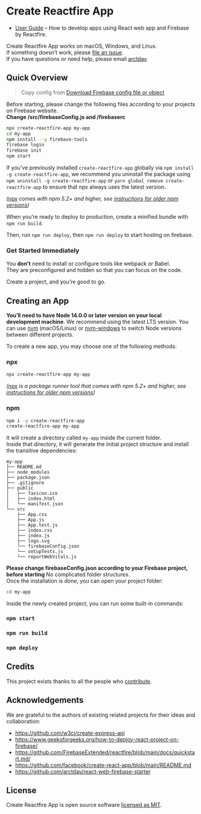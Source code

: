 # Create Reactfire App

- [User Guide](https://github.com/FirebaseExtended/reactfire/blob/main/docs/quickstart.md/) – How to develop apps using React web app and Firebase by Reactfire.

Create Reactfire App works on macOS, Windows, and Linux.<br>
If something doesn’t work, please [file an issue](https://github.com/arctdav/create-reactfire-app/issues/new).<br>
If you have questions or need help, please email [arctdav](mailto:arctdav@gmail.com).

## Quick Overview

> Copy config from [Download Firebase config file or object](https://support.google.com/firebase/answer/7015592)

Before starting, please change the following files according to your projects on Firebase website. <br>
**Change /src/firebaseConfig.js and /firebaserc**

```sh
npx create-reactfire-app my-app
cd my-app
npm install --g firebase-tools
firebase login
firebase init
npm start
```

If you've previously installed `create-reactfire-app` globally via `npm install -g create-reactfire-app`, we recommend you uninstall the package using `npm uninstall -g create-reactfire-app` or `yarn global remove create-reactfire-app` to ensure that npx always uses the latest version.

_([npx](https://medium.com/@maybekatz/introducing-npx-an-npm-package-runner-55f7d4bd282b) comes with npm 5.2+ and higher, see [instructions for older npm versions](https://gist.github.com/gaearon/4064d3c23a77c74a3614c498a8bb1c5f))_

When you’re ready to deploy to production, create a minified bundle with `npm run build`.

Then, run `npm run deploy`, then `npm run deploy` to start hosting on firebase.

### Get Started Immediately

You **don’t** need to install or configure tools like webpack or Babel.<br>
They are preconfigured and hidden so that you can focus on the code.

Create a project, and you’re good to go.

## Creating an App

**You’ll need to have Node 14.0.0 or later version on your local development machine**. We recommend using the latest LTS version. You can use [nvm](https://github.com/creationix/nvm#installation) (macOS/Linux) or [nvm-windows](https://github.com/coreybutler/nvm-windows#node-version-manager-nvm-for-windows) to switch Node versions between different projects.

To create a new app, you may choose one of the following methods:

### npx

```sh
npx create-reactfire-app my-app
```

_([npx](https://medium.com/@maybekatz/introducing-npx-an-npm-package-runner-55f7d4bd282b) is a package runner tool that comes with npm 5.2+ and higher, see [instructions for older npm versions](https://gist.github.com/gaearon/4064d3c23a77c74a3614c498a8bb1c5f))_

### npm

```sh
npm i -g create-reactfire-app
create-reactfire-app my-app
```

It will create a directory called `my-app` inside the current folder.<br>
Inside that directory, it will generate the initial project structure and install the transitive dependencies:

```
my-app
├── README.md
├── node_modules
├── package.json
├── .gitignore
├── public
│   ├── favicon.ico
│   ├── index.html
│   └── manifest.json
└── src
    ├── App.css
    ├── App.js
    ├── App.test.js
    ├── index.css
    ├── index.js
    ├── logo.svg
    └── firebaseConfig.json
    └── setupTests.js
    └── reportWebVitals.js
```

**Please change firebaseConfig.json according to your Firebase project, before starting**
No complicated folder structures.
<br>
Once the installation is done, you can open your project folder:

```sh
cd my-app
```

Inside the newly created project, you can run some built-in commands:

### `npm start`

### `npm run build`

### `npm deploy`

## Credits

This project exists thanks to all the people who [contribute](https://github.com/arctdav).<br>

## Acknowledgements

We are grateful to the authors of existing related projects for their ideas and collaboration:

- https://github.com/w3cj/create-express-api
- https://www.geeksforgeeks.org/how-to-deploy-react-project-on-firebase/
- https://github.com/FirebaseExtended/reactfire/blob/main/docs/quickstart.md/
- https://github.com/facebook/create-react-app/blob/main/README.md
- https://github.com/arctdav/react-web-firebase-starter

## License

Create Reactfire App is open source software [licensed as MIT](https://github.com/facebook/create-reactfire-app/blob/main/LICENSE).
